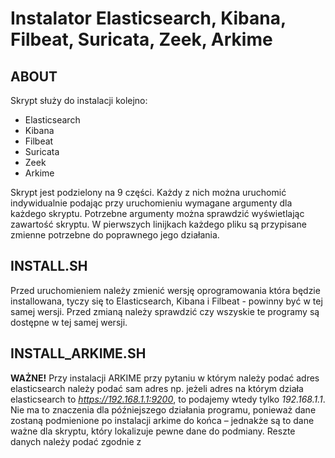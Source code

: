 # Instalator Elasticsearch, Kibana, Filbeat, Suricata, Zeek, Arkime

## ABOUT
Skrypt służy do instalacji kolejno:
- Elasticsearch
- Kibana
- Filbeat
- Suricata
- Zeek
- Arkime

Skrypt jest podzielony na 9 części. Każdy z nich można uruchomić indywidualnie 
podając przy uruchomieniu wymagane argumenty dla każdego skryptu. Potrzebne 
argumenty można sprawdzić wyświetlając zawartość skryptu. W pierwszych linijkach 
każdego pliku są przypisane zmienne potrzebne do poprawnego jego działania.

## INSTALL.SH
Przed uruchomieniem należy zmienić wersję oprogramowania która będzie installowana,
tyczy się to Elasticsearch, Kibana i Filbeat - powinny być w tej samej wersji. 
Przed zmianą należy sprawdzić czy wszyskie te programy są dostępne w tej samej
wersji.

## INSTALL_ARKIME.SH
**WAŻNE!**
Przy instalacji ARKIME przy pytaniu w którym należy podać adres elasticsearch 
należy podać sam adres np. jeżeli adres na którym działa elasticsearch 
to _https://192.168.1.1:9200_, to podajemy wtedy tylko _192.168.1.1_. 
Nie ma to znaczenia dla późniejszego działania programu, ponieważ dane zostaną 
podmienione po instalacji arkime do końca – jednakże są to dane ważne dla skryptu, 
który lokalizuje pewne dane do podmiany. Reszte danych należy podać zgodnie z 
